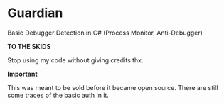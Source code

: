 # Guardian
Basic Debugger Detection in C# (Process Monitor, Anti-Debugger)

**TO THE SKIDS**

Stop using my code without giving credits thx.

**Important**

This was meant to be sold before it became open source.
There are still some traces of the basic auth in it.
